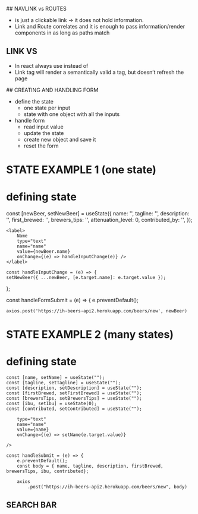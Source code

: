 ## NAVLINK vs ROUTES

- <NavLink/> is just a clickable link -> it does not hold information.
- Link and Route correlates and it is enough to pass information/render components in <Routes/> as long as paths match

## LINK VS <a>

- In react always use <Link/> instead of <a>
- Link tag will render a semantically valid a tag, but doesn’t refresh the page

## CREATING AND HANDLING FORM

- define the state
    - one state per input
    - state with one object with all the inputs
- handle form
    - read input value
    - update the state
    - create new object and save it
    - reset the form

# STATE EXAMPLE 1 (one state)

# defining state
  const [newBeer, setNewBeer] = useState({
    name: '',
    tagline: '',
    description: '',
    first_brewed: '',
    brewers_tips: '',
    attenuation_level: 0,
    contributed_by: '',
  });
    
    <label>
        Name
        type="text" 
        name="name" 
        value={newBeer.name} 
        onChange={(e) => handleInputChange(e)} />
    </label>
    
    const handleInputChange = (e) => {
    setNewBeer({ ...newBeer, [e.target.name]: e.target.value });
  };

  const handleFormSubmit = (e) => {
    e.preventDefault();

    axios.post('https://ih-beers-api2.herokuapp.com/beers/new', newBeer)


# STATE EXAMPLE 2 (many states)

# defining state
    const [name, setName] = useState("");
    const [tagline, setTagline] = useState("");
    const [description, setDescription] = useState("");
    const [firstBrewed, setFirstBrewed] = useState("");
    const [brewersTips, setBrewersTips] = useState("");
    const [ibu, setIbu] = useState(0);
    const [contributed, setContributed] = useState("");

        type="text"
        name="name"
        value={name}
        onChange={(e) => setName(e.target.value)}

    />

    const handleSubmit = (e) => {
        e.preventDefault();
        const body = { name, tagline, description, firstBrewed, brewersTips, ibu, contributed};

        axios
            .post("https://ih-beers-api2.herokuapp.com/beers/new", body)

## SEARCH BAR



